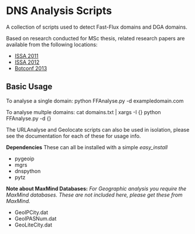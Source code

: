 DNS Analysis Scripts
==========

A collection of scripts used to detect Fast-Flux domains and DGA domains.

Based on research conducted for MSc thesis, related research papers are available from the following locations:
* [ISSA 2011](http://ieeexplore.ieee.org/xpls/abs_all.jsp?arnumber=6027531 "A framework for DNS based detection and mitigation of malware infections on a network")
* [ISSA 2012](http://ieeexplore.ieee.org/xpls/abs_all.jsp?arnumber=6320433 "Geo-spatial autocorrelation as a metric for the detection of Fast-Flux botnet domains")
* [Botconf 2013](https://www.botconf.eu/wp-content/uploads/2013/08/09-EtienneStalmans-paper.pdf "Spatial Statistics as a Metric for Detecting Botnet C2 Servers")

Basic Usage
----------

To analyse a single domain:
python FFAnalyse.py -d exampledomain.com

To analyse multple domains:
cat domains.txt | xargs -I {} python FFAnalyse.py -d {}

The URLAnalyse and Geolocate scripts can also be used in isolation, please see the documentation for each of these for usage info.

**Dependencies**
These can all be installed with a simple *easy_install <package name>*
* pygeoip
* mgrs
* dnspython
* pytz

**Note about MaxMind Databases:**
*For Geographic analysis you require the MaxMind databases. These are not included here, please get these from MaxMind.*
* GeoIPCity.dat
* GeoIPASNum.dat
* GeoLiteCity.dat

